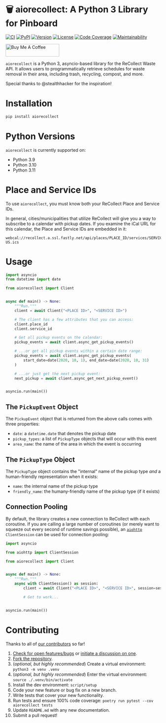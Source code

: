 # 🗑 aiorecollect: A Python 3 Library for Pinboard

[![CI][ci-badge]][ci]
[![PyPI][pypi-badge]][pypi]
[![Version][version-badge]][version]
[![License][license-badge]][license]
[![Code Coverage][codecov-badge]][codecov]
[![Maintainability][maintainability-badge]][maintainability]

<a href="https://www.buymeacoffee.com/bachya1208P" target="_blank"><img src="https://cdn.buymeacoffee.com/buttons/default-orange.png" alt="Buy Me A Coffee" height="41" width="174"></a>

`aiorecollect` is a Python 3, asyncio-based library for the ReCollect Waste API. It allows
users to programmatically retrieve schedules for waste removal in their area, including
trash, recycling, compost, and more.

Special thanks to @stealthhacker for the inspiration!

# Installation

```bash
pip install aiorecollect
```

# Python Versions

`aiorecollect` is currently supported on:

- Python 3.9
- Python 3.10
- Python 3.11

# Place and Service IDs

To use `aiorecollect`, you must know both your ReCollect Place and Service IDs.

In general, cities/municipalities that utilize ReCollect will give you a way to
subscribe to a calendar with pickup dates. If you examine the iCal URL for this
calendar, the Place and Service IDs are embedded in it:

```
webcal://recollect.a.ssl.fastly.net/api/places/PLACE_ID/services/SERVICE_ID/events.en-US.ics
```

# Usage

```python
import asyncio
from datetime import date

from aiorecollect import Client


async def main() -> None:
    """Run."""
    client = await Client("<PLACE ID>", "<SERVICE ID>")

    # The client has a few attributes that you can access:
    client.place_id
    client.service_id

    # Get all pickup events on the calendar:
    pickup_events = await client.async_get_pickup_events()

    # ...or get all pickup events within a certain date range:
    pickup_events = await client.async_get_pickup_events(
        start_date=date(2020, 10, 1), end_date=date(2020, 10, 31)
    )

    # ...or just get the next pickup event:
    next_pickup = await client.async_get_next_pickup_event()


asyncio.run(main())
```

## The `PickupEvent` Object

The `PickupEvent` object that is returned from the above calls comes with three
properties:

- `date`: a `datetime.date` that denotes the pickup date
- `pickup_types`: a list of `PickupType` objects that will occur with this event
- `area_name`: the name of the area in which the event is occurring

## The `PickupType` Object

The `PickupType` object contains the "internal" name of the pickup type _and_ a
human-friendly representation when it exists:

- `name`: the internal name of the pickup type
- `friendly_name`: the humany-friendly name of the pickup type (if it exists)

## Connection Pooling

By default, the library creates a new connection to ReCollect with each coroutine. If
you are calling a large number of coroutines (or merely want to squeeze out every second
of runtime savings possible), an [`aiohttp`][aiohttp] `ClientSession` can be used for
connection pooling:

```python
import asyncio

from aiohttp import ClientSession

from aiorecollect import Client


async def main() -> None:
    """Run."""
    async with ClientSession() as session:
        client = await Client("<PLACE ID>", "<SERVICE ID>", session=session)

        # Get to work...


asyncio.run(main())
```

# Contributing

Thanks to all of [our contributors][contributors] so far!

1. [Check for open features/bugs][issues] or [initiate a discussion on one][new-issue].
2. [Fork the repository][fork].
3. (_optional, but highly recommended_) Create a virtual environment: `python3 -m venv .venv`
4. (_optional, but highly recommended_) Enter the virtual environment: `source ./.venv/bin/activate`
5. Install the dev environment: `script/setup`
6. Code your new feature or bug fix on a new branch.
7. Write tests that cover your new functionality.
8. Run tests and ensure 100% code coverage: `poetry run pytest --cov aiorecollect tests`
9. Update `README.md` with any new documentation.
10. Submit a pull request!

[aiohttp]: https://github.com/aio-libs/aiohttp
[ci-badge]: https://github.com/bachya/aiorecollect/workflows/CI/badge.svg
[ci]: https://github.com/bachya/aiorecollect/actions
[codecov-badge]: https://codecov.io/gh/bachya/aiorecollect/branch/dev/graph/badge.svg
[codecov]: https://codecov.io/gh/bachya/aiorecollect
[contributors]: https://github.com/bachya/aiorecollect/graphs/contributors
[fork]: https://github.com/bachya/aiorecollect/fork
[issues]: https://github.com/bachya/aiorecollect/issues
[license-badge]: https://img.shields.io/pypi/l/aiorecollect.svg
[license]: https://github.com/bachya/aiorecollect/blob/main/LICENSE
[maintainability-badge]: https://api.codeclimate.com/v1/badges/a03c9e96f19a3dc37f98/maintainability
[maintainability]: https://codeclimate.com/github/bachya/aiorecollect/maintainability
[new-issue]: https://github.com/bachya/aiorecollect/issues/new
[new-issue]: https://github.com/bachya/aiorecollect/issues/new
[pypi-badge]: https://img.shields.io/pypi/v/aiorecollect.svg
[pypi]: https://pypi.python.org/pypi/aiorecollect
[version-badge]: https://img.shields.io/pypi/pyversions/aiorecollect.svg
[version]: https://pypi.python.org/pypi/aiorecollect

